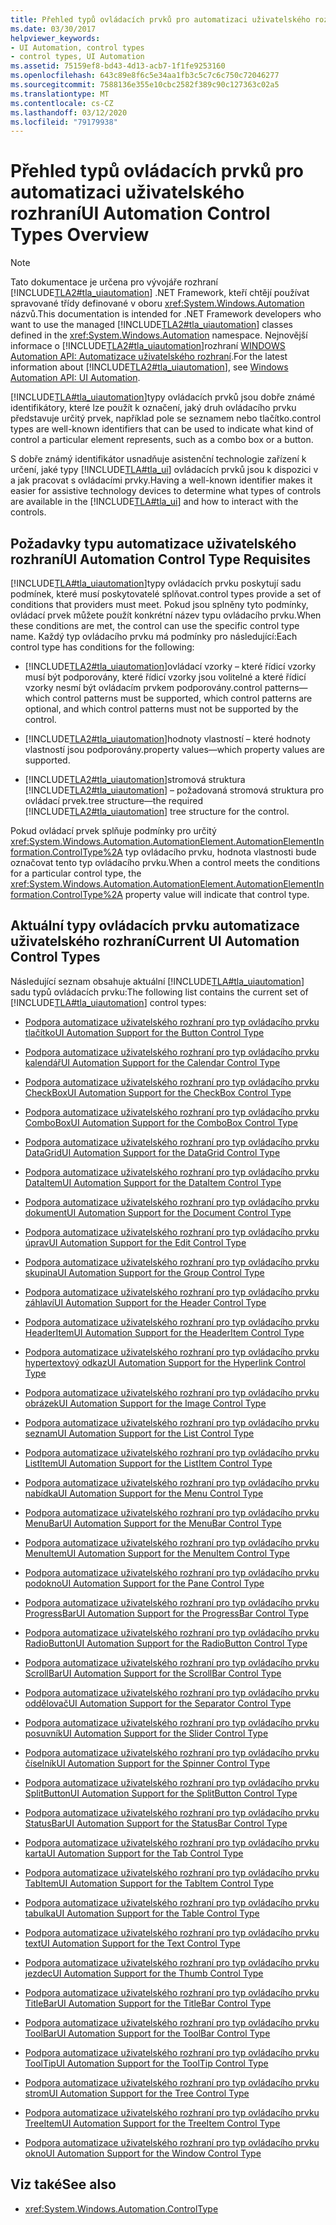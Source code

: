 ```yaml
---
title: Přehled typů ovládacích prvků pro automatizaci uživatelského rozhraní
ms.date: 03/30/2017
helpviewer_keywords:
- UI Automation, control types
- control types, UI Automation
ms.assetid: 75159ef8-bd43-4d13-acb7-1f1fe9253160
ms.openlocfilehash: 643c89e8f6c5e34aa1fb3c5c7c6c750c72046277
ms.sourcegitcommit: 7588136e355e10cbc2582f389c90c127363c02a5
ms.translationtype: MT
ms.contentlocale: cs-CZ
ms.lasthandoff: 03/12/2020
ms.locfileid: "79179938"
---
```

# <a name="ui-automation-control-types-overview"></a><span data-ttu-id="827f3-102">Přehled typů ovládacích prvků pro automatizaci uživatelského rozhraní</span><span class="sxs-lookup"><span data-stu-id="827f3-102">UI Automation Control Types Overview</span></span>
> [!NOTE]
> <span data-ttu-id="827f3-103">Tato dokumentace je určena pro vývojáře rozhraní [!INCLUDE[TLA2#tla_uiautomation](../../../includes/tla2sharptla-uiautomation-md.md)] .NET Framework, kteří chtějí používat spravované třídy definované v oboru <xref:System.Windows.Automation> názvů.</span><span class="sxs-lookup"><span data-stu-id="827f3-103">This documentation is intended for .NET Framework developers who want to use the managed [!INCLUDE[TLA2#tla_uiautomation](../../../includes/tla2sharptla-uiautomation-md.md)] classes defined in the <xref:System.Windows.Automation> namespace.</span></span> <span data-ttu-id="827f3-104">Nejnovější informace o [!INCLUDE[TLA2#tla_uiautomation](../../../includes/tla2sharptla-uiautomation-md.md)]rozhraní [WINDOWS Automation API: Automatizace uživatelského rozhraní](/windows/win32/winauto/entry-uiauto-win32).</span><span class="sxs-lookup"><span data-stu-id="827f3-104">For the latest information about [!INCLUDE[TLA2#tla_uiautomation](../../../includes/tla2sharptla-uiautomation-md.md)], see [Windows Automation API: UI Automation](/windows/win32/winauto/entry-uiauto-win32).</span></span>  
  
 [!INCLUDE[TLA#tla_uiautomation](../../../includes/tlasharptla-uiautomation-md.md)]<span data-ttu-id="827f3-105">typy ovládacích prvků jsou dobře známé identifikátory, které lze použít k označení, jaký druh ovládacího prvku představuje určitý prvek, například pole se seznamem nebo tlačítko.</span><span class="sxs-lookup"><span data-stu-id="827f3-105">control types are well-known identifiers that can be used to indicate what kind of control a particular element represents, such as a combo box or a button.</span></span>  
  
 <span data-ttu-id="827f3-106">S dobře známý identifikátor usnadňuje asistenční technologie zařízení k určení, jaké typy [!INCLUDE[TLA#tla_ui](../../../includes/tlasharptla-ui-md.md)] ovládacích prvků jsou k dispozici v a jak pracovat s ovládacími prvky.</span><span class="sxs-lookup"><span data-stu-id="827f3-106">Having a well-known identifier makes it easier for assistive technology devices to determine what types of controls are available in the [!INCLUDE[TLA#tla_ui](../../../includes/tlasharptla-ui-md.md)] and how to interact with the controls.</span></span>  
  
<a name="UI_Automation_Control_Type_Requisites"></a>
## <a name="ui-automation-control-type-requisites"></a><span data-ttu-id="827f3-107">Požadavky typu automatizace uživatelského rozhraní</span><span class="sxs-lookup"><span data-stu-id="827f3-107">UI Automation Control Type Requisites</span></span>  
 [!INCLUDE[TLA#tla_uiautomation](../../../includes/tlasharptla-uiautomation-md.md)]<span data-ttu-id="827f3-108">typy ovládacích prvku poskytují sadu podmínek, které musí poskytovatelé splňovat.</span><span class="sxs-lookup"><span data-stu-id="827f3-108">control types provide a set of conditions that providers must meet.</span></span> <span data-ttu-id="827f3-109">Pokud jsou splněny tyto podmínky, ovládací prvek můžete použít konkrétní název typu ovládacího prvku.</span><span class="sxs-lookup"><span data-stu-id="827f3-109">When these conditions are met, the control can use the specific control type name.</span></span> <span data-ttu-id="827f3-110">Každý typ ovládacího prvku má podmínky pro následující:</span><span class="sxs-lookup"><span data-stu-id="827f3-110">Each control type has conditions for the following:</span></span>  
  
- [!INCLUDE[TLA2#tla_uiautomation](../../../includes/tla2sharptla-uiautomation-md.md)]<span data-ttu-id="827f3-111">ovládací vzorky – které řídicí vzorky musí být podporovány, které řídicí vzorky jsou volitelné a které řídicí vzorky nesmí být ovládacím prvkem podporovány.</span><span class="sxs-lookup"><span data-stu-id="827f3-111">control patterns—which control patterns must be supported, which control patterns are optional, and which control patterns must not be supported by the control.</span></span>  
  
- [!INCLUDE[TLA2#tla_uiautomation](../../../includes/tla2sharptla-uiautomation-md.md)]<span data-ttu-id="827f3-112">hodnoty vlastností – které hodnoty vlastností jsou podporovány.</span><span class="sxs-lookup"><span data-stu-id="827f3-112">property values—which property values are supported.</span></span>  
  
- [!INCLUDE[TLA2#tla_uiautomation](../../../includes/tla2sharptla-uiautomation-md.md)]<span data-ttu-id="827f3-113">stromová struktura [!INCLUDE[TLA2#tla_uiautomation](../../../includes/tla2sharptla-uiautomation-md.md)] – požadovaná stromová struktura pro ovládací prvek.</span><span class="sxs-lookup"><span data-stu-id="827f3-113">tree structure—the required [!INCLUDE[TLA2#tla_uiautomation](../../../includes/tla2sharptla-uiautomation-md.md)] tree structure for the control.</span></span>  
  
 <span data-ttu-id="827f3-114">Pokud ovládací prvek splňuje podmínky pro určitý <xref:System.Windows.Automation.AutomationElement.AutomationElementInformation.ControlType%2A> typ ovládacího prvku, hodnota vlastnosti bude označovat tento typ ovládacího prvku.</span><span class="sxs-lookup"><span data-stu-id="827f3-114">When a control meets the conditions for a particular control type, the <xref:System.Windows.Automation.AutomationElement.AutomationElementInformation.ControlType%2A> property value will indicate that control type.</span></span>  
  
<a name="Current_UI_Automation_Control_Types"></a>
## <a name="current-ui-automation-control-types"></a><span data-ttu-id="827f3-115">Aktuální typy ovládacích prvku automatizace uživatelského rozhraní</span><span class="sxs-lookup"><span data-stu-id="827f3-115">Current UI Automation Control Types</span></span>  
 <span data-ttu-id="827f3-116">Následující seznam obsahuje aktuální [!INCLUDE[TLA#tla_uiautomation](../../../includes/tlasharptla-uiautomation-md.md)] sadu typů ovládacích prvku:</span><span class="sxs-lookup"><span data-stu-id="827f3-116">The following list contains the current set of [!INCLUDE[TLA#tla_uiautomation](../../../includes/tlasharptla-uiautomation-md.md)] control types:</span></span>  
  
- [<span data-ttu-id="827f3-117">Podpora automatizace uživatelského rozhraní pro typ ovládacího prvku tlačítko</span><span class="sxs-lookup"><span data-stu-id="827f3-117">UI Automation Support for the Button Control Type</span></span>](ui-automation-support-for-the-button-control-type.md)  
  
- [<span data-ttu-id="827f3-118">Podpora automatizace uživatelského rozhraní pro typ ovládacího prvku kalendář</span><span class="sxs-lookup"><span data-stu-id="827f3-118">UI Automation Support for the Calendar Control Type</span></span>](ui-automation-support-for-the-calendar-control-type.md)  
  
- [<span data-ttu-id="827f3-119">Podpora automatizace uživatelského rozhraní pro typ ovládacího prvku CheckBox</span><span class="sxs-lookup"><span data-stu-id="827f3-119">UI Automation Support for the CheckBox Control Type</span></span>](ui-automation-support-for-the-checkbox-control-type.md)  
  
- [<span data-ttu-id="827f3-120">Podpora automatizace uživatelského rozhraní pro typ ovládacího prvku ComboBox</span><span class="sxs-lookup"><span data-stu-id="827f3-120">UI Automation Support for the ComboBox Control Type</span></span>](ui-automation-support-for-the-combobox-control-type.md)  
  
- [<span data-ttu-id="827f3-121">Podpora automatizace uživatelského rozhraní pro typ ovládacího prvku DataGrid</span><span class="sxs-lookup"><span data-stu-id="827f3-121">UI Automation Support for the DataGrid Control Type</span></span>](ui-automation-support-for-the-datagrid-control-type.md)  
  
- [<span data-ttu-id="827f3-122">Podpora automatizace uživatelského rozhraní pro typ ovládacího prvku DataItem</span><span class="sxs-lookup"><span data-stu-id="827f3-122">UI Automation Support for the DataItem Control Type</span></span>](ui-automation-support-for-the-dataitem-control-type.md)  
  
- [<span data-ttu-id="827f3-123">Podpora automatizace uživatelského rozhraní pro typ ovládacího prvku dokument</span><span class="sxs-lookup"><span data-stu-id="827f3-123">UI Automation Support for the Document Control Type</span></span>](ui-automation-support-for-the-document-control-type.md)  
  
- [<span data-ttu-id="827f3-124">Podpora automatizace uživatelského rozhraní pro typ ovládacího prvku úprav</span><span class="sxs-lookup"><span data-stu-id="827f3-124">UI Automation Support for the Edit Control Type</span></span>](ui-automation-support-for-the-edit-control-type.md)  
  
- [<span data-ttu-id="827f3-125">Podpora automatizace uživatelského rozhraní pro typ ovládacího prvku skupina</span><span class="sxs-lookup"><span data-stu-id="827f3-125">UI Automation Support for the Group Control Type</span></span>](ui-automation-support-for-the-group-control-type.md)  
  
- [<span data-ttu-id="827f3-126">Podpora automatizace uživatelského rozhraní pro typ ovládacího prvku záhlaví</span><span class="sxs-lookup"><span data-stu-id="827f3-126">UI Automation Support for the Header Control Type</span></span>](ui-automation-support-for-the-header-control-type.md)  
  
- [<span data-ttu-id="827f3-127">Podpora automatizace uživatelského rozhraní pro typ ovládacího prvku HeaderItem</span><span class="sxs-lookup"><span data-stu-id="827f3-127">UI Automation Support for the HeaderItem Control Type</span></span>](ui-automation-support-for-the-headeritem-control-type.md)  
  
- [<span data-ttu-id="827f3-128">Podpora automatizace uživatelského rozhraní pro typ ovládacího prvku hypertextový odkaz</span><span class="sxs-lookup"><span data-stu-id="827f3-128">UI Automation Support for the Hyperlink Control Type</span></span>](ui-automation-support-for-the-hyperlink-control-type.md)  
  
- [<span data-ttu-id="827f3-129">Podpora automatizace uživatelského rozhraní pro typ ovládacího prvku obrázek</span><span class="sxs-lookup"><span data-stu-id="827f3-129">UI Automation Support for the Image Control Type</span></span>](ui-automation-support-for-the-image-control-type.md)  
  
- [<span data-ttu-id="827f3-130">Podpora automatizace uživatelského rozhraní pro typ ovládacího prvku seznam</span><span class="sxs-lookup"><span data-stu-id="827f3-130">UI Automation Support for the List Control Type</span></span>](ui-automation-support-for-the-list-control-type.md)  
  
- [<span data-ttu-id="827f3-131">Podpora automatizace uživatelského rozhraní pro typ ovládacího prvku ListItem</span><span class="sxs-lookup"><span data-stu-id="827f3-131">UI Automation Support for the ListItem Control Type</span></span>](ui-automation-support-for-the-listitem-control-type.md)  
  
- [<span data-ttu-id="827f3-132">Podpora automatizace uživatelského rozhraní pro typ ovládacího prvku nabídka</span><span class="sxs-lookup"><span data-stu-id="827f3-132">UI Automation Support for the Menu Control Type</span></span>](ui-automation-support-for-the-menu-control-type.md)  
  
- [<span data-ttu-id="827f3-133">Podpora automatizace uživatelského rozhraní pro typ ovládacího prvku MenuBar</span><span class="sxs-lookup"><span data-stu-id="827f3-133">UI Automation Support for the MenuBar Control Type</span></span>](ui-automation-support-for-the-menubar-control-type.md)  
  
- [<span data-ttu-id="827f3-134">Podpora automatizace uživatelského rozhraní pro typ ovládacího prvku MenuItem</span><span class="sxs-lookup"><span data-stu-id="827f3-134">UI Automation Support for the MenuItem Control Type</span></span>](ui-automation-support-for-the-menuitem-control-type.md)  
  
- [<span data-ttu-id="827f3-135">Podpora automatizace uživatelského rozhraní pro typ ovládacího prvku podokno</span><span class="sxs-lookup"><span data-stu-id="827f3-135">UI Automation Support for the Pane Control Type</span></span>](ui-automation-support-for-the-pane-control-type.md)  
  
- [<span data-ttu-id="827f3-136">Podpora automatizace uživatelského rozhraní pro typ ovládacího prvku ProgressBar</span><span class="sxs-lookup"><span data-stu-id="827f3-136">UI Automation Support for the ProgressBar Control Type</span></span>](ui-automation-support-for-the-progressbar-control-type.md)  
  
- [<span data-ttu-id="827f3-137">Podpora automatizace uživatelského rozhraní pro typ ovládacího prvku RadioButton</span><span class="sxs-lookup"><span data-stu-id="827f3-137">UI Automation Support for the RadioButton Control Type</span></span>](ui-automation-support-for-the-radiobutton-control-type.md)  
  
- [<span data-ttu-id="827f3-138">Podpora automatizace uživatelského rozhraní pro typ ovládacího prvku ScrollBar</span><span class="sxs-lookup"><span data-stu-id="827f3-138">UI Automation Support for the ScrollBar Control Type</span></span>](ui-automation-support-for-the-scrollbar-control-type.md)  
  
- [<span data-ttu-id="827f3-139">Podpora automatizace uživatelského rozhraní pro typ ovládacího prvku oddělovač</span><span class="sxs-lookup"><span data-stu-id="827f3-139">UI Automation Support for the Separator Control Type</span></span>](ui-automation-support-for-the-separator-control-type.md)  
  
- [<span data-ttu-id="827f3-140">Podpora automatizace uživatelského rozhraní pro typ ovládacího prvku posuvník</span><span class="sxs-lookup"><span data-stu-id="827f3-140">UI Automation Support for the Slider Control Type</span></span>](ui-automation-support-for-the-slider-control-type.md)  
  
- [<span data-ttu-id="827f3-141">Podpora automatizace uživatelského rozhraní pro typ ovládacího prvku číselník</span><span class="sxs-lookup"><span data-stu-id="827f3-141">UI Automation Support for the Spinner Control Type</span></span>](ui-automation-support-for-the-spinner-control-type.md)  
  
- [<span data-ttu-id="827f3-142">Podpora automatizace uživatelského rozhraní pro typ ovládacího prvku SplitButton</span><span class="sxs-lookup"><span data-stu-id="827f3-142">UI Automation Support for the SplitButton Control Type</span></span>](ui-automation-support-for-the-splitbutton-control-type.md)  
  
- [<span data-ttu-id="827f3-143">Podpora automatizace uživatelského rozhraní pro typ ovládacího prvku StatusBar</span><span class="sxs-lookup"><span data-stu-id="827f3-143">UI Automation Support for the StatusBar Control Type</span></span>](ui-automation-support-for-the-statusbar-control-type.md)  
  
- [<span data-ttu-id="827f3-144">Podpora automatizace uživatelského rozhraní pro typ ovládacího prvku karta</span><span class="sxs-lookup"><span data-stu-id="827f3-144">UI Automation Support for the Tab Control Type</span></span>](ui-automation-support-for-the-tab-control-type.md)  
  
- [<span data-ttu-id="827f3-145">Podpora automatizace uživatelského rozhraní pro typ ovládacího prvku TabItem</span><span class="sxs-lookup"><span data-stu-id="827f3-145">UI Automation Support for the TabItem Control Type</span></span>](ui-automation-support-for-the-tabitem-control-type.md)  
  
- [<span data-ttu-id="827f3-146">Podpora automatizace uživatelského rozhraní pro typ ovládacího prvku tabulka</span><span class="sxs-lookup"><span data-stu-id="827f3-146">UI Automation Support for the Table Control Type</span></span>](ui-automation-support-for-the-table-control-type.md)  
  
- [<span data-ttu-id="827f3-147">Podpora automatizace uživatelského rozhraní pro typ ovládacího prvku text</span><span class="sxs-lookup"><span data-stu-id="827f3-147">UI Automation Support for the Text Control Type</span></span>](ui-automation-support-for-the-text-control-type.md)  
  
- [<span data-ttu-id="827f3-148">Podpora automatizace uživatelského rozhraní pro typ ovládacího prvku jezdec</span><span class="sxs-lookup"><span data-stu-id="827f3-148">UI Automation Support for the Thumb Control Type</span></span>](ui-automation-support-for-the-thumb-control-type.md)  
  
- [<span data-ttu-id="827f3-149">Podpora automatizace uživatelského rozhraní pro typ ovládacího prvku TitleBar</span><span class="sxs-lookup"><span data-stu-id="827f3-149">UI Automation Support for the TitleBar Control Type</span></span>](ui-automation-support-for-the-titlebar-control-type.md)  
  
- [<span data-ttu-id="827f3-150">Podpora automatizace uživatelského rozhraní pro typ ovládacího prvku ToolBar</span><span class="sxs-lookup"><span data-stu-id="827f3-150">UI Automation Support for the ToolBar Control Type</span></span>](ui-automation-support-for-the-toolbar-control-type.md)  
  
- [<span data-ttu-id="827f3-151">Podpora automatizace uživatelského rozhraní pro typ ovládacího prvku ToolTip</span><span class="sxs-lookup"><span data-stu-id="827f3-151">UI Automation Support for the ToolTip Control Type</span></span>](ui-automation-support-for-the-tooltip-control-type.md)  
  
- [<span data-ttu-id="827f3-152">Podpora automatizace uživatelského rozhraní pro typ ovládacího prvku strom</span><span class="sxs-lookup"><span data-stu-id="827f3-152">UI Automation Support for the Tree Control Type</span></span>](ui-automation-support-for-the-tree-control-type.md)  
  
- [<span data-ttu-id="827f3-153">Podpora automatizace uživatelského rozhraní pro typ ovládacího prvku TreeItem</span><span class="sxs-lookup"><span data-stu-id="827f3-153">UI Automation Support for the TreeItem Control Type</span></span>](ui-automation-support-for-the-treeitem-control-type.md)  
  
- [<span data-ttu-id="827f3-154">Podpora automatizace uživatelského rozhraní pro typ ovládacího prvku okno</span><span class="sxs-lookup"><span data-stu-id="827f3-154">UI Automation Support for the Window Control Type</span></span>](ui-automation-support-for-the-window-control-type.md)  
  
## <a name="see-also"></a><span data-ttu-id="827f3-155">Viz také</span><span class="sxs-lookup"><span data-stu-id="827f3-155">See also</span></span>

- <xref:System.Windows.Automation.ControlType>
